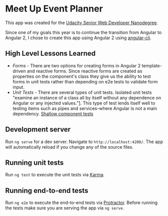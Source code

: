 # Meet Up Event Planner
This app was created for the [Udacity Senior Web Developer Nanodegree](https://www.udacity.com/course/senior-web-developer-nanodegree-by-google--nd802).

Since one of my goals this year is to continue the transition from Angular to Angular 2, I chose to create this app using Angular 2 using [angular-cli](https://github.com/angular/angular-cli).

## High Level Lessons Learned
* *Forms* - There are two options for creating forms in Angular 2 template-driven and reactive forms. Since reactive forms are created as properties on the component's class they 
give us the ability to test forms in unit tests rather than depending on e2e tests to validate form input.  
* *Unit Tests* - There are several types of unit tests. Isolated unit tests "examine an instance of a class all by itself without any dependence on Angular or any injected values."[1](https://angular.io/docs/ts/latest/guide/testing.html#!#isolated-unit-tests).
This type of test lends itself well to testing items such as pipes and services–where Angular is not a main dependency.  [Shallow component tests](https://angular.io/docs/ts/latest/guide/testing.html#!#shallow-component-test)

## Development server
Run `ng serve` for a dev server. Navigate to `http://localhost:4200/`. The app will automatically reload if you change any of the source files.

## Running unit tests

Run `ng test` to execute the unit tests via [Karma](https://karma-runner.github.io).

## Running end-to-end tests

Run `ng e2e` to execute the end-to-end tests via [Protractor](http://www.protractortest.org/). 
Before running the tests make sure you are serving the app via `ng serve`.
